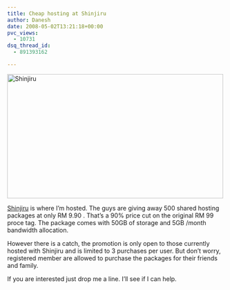 ```yaml
---
title: Cheap hosting at Shinjiru
author: Danesh
date: 2008-05-02T13:21:18+00:00
pvc_views:
  - 10731
dsq_thread_id:
  - 891393162

---
```

[<img loading="lazy" class="alignnone size-full wp-image-531" title="Shinjiru" src="/wp-content/uploads/2008/05/webhosting990_intl1.jpg" alt="Shinjiru" width="500" height="288" srcset="/wp-content/uploads/2008/05/webhosting990_intl1.jpg 502w, /wp-content/uploads/2008/05/webhosting990_intl1-300x173.jpg 300w" sizes="(max-width: 500px) 100vw, 500px" />][1]

[Shinjiru][2] is where I&#8217;m hosted. The guys are giving away 500 shared hosting packages at only RM 9.90 . That&#8217;s a 90% price cut on the original RM 99 proce tag. The package comes with 50GB of storage and 5GB /month bandwidth allocation.

However there is a catch, the promotion is only open to those currently hosted with Shinjiru and is limited to 3 purchases per user. But don&#8217;t worry, registered member are allowed to purchase the packages for their friends and family.

If you are interested just drop me a line. I&#8217;ll see if I can help.

 [1]: /wp-content/uploads/2008/05/webhosting990_intl1.jpg
 [2]: http://www.shinjiru.com.my/promo/990hosting.htm